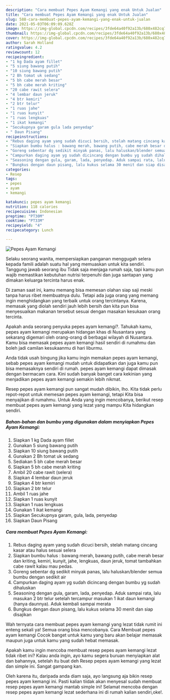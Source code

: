 ```yaml
---
description: "Cara membuat Pepes Ayam Kemangi yang enak Untuk Jualan"
title: "Cara membuat Pepes Ayam Kemangi yang enak Untuk Jualan"
slug: 588-cara-membuat-pepes-ayam-kemangi-yang-enak-untuk-jualan
date: 2021-05-03T06:09:09.628Z
image: https://img-global.cpcdn.com/recipes/3fde64a40f92a13b/680x482cq70/pepes-ayam-kemangi-foto-resep-utama.jpg
thumbnail: https://img-global.cpcdn.com/recipes/3fde64a40f92a13b/680x482cq70/pepes-ayam-kemangi-foto-resep-utama.jpg
cover: https://img-global.cpcdn.com/recipes/3fde64a40f92a13b/680x482cq70/pepes-ayam-kemangi-foto-resep-utama.jpg
author: Sarah Holland
ratingvalue: 4.2
reviewcount: 12
recipeingredient:
- "1 kg Dada ayam fillet"
- "5 siung bawang putih"
- "10 siung bawang putih"
- "2 Bh tomat uk sedang"
- "5 bh cabe merah besar"
- "5 bh cabe merah kriting"
- "20 cabe rawit selera"
- "4 lembar daun jeruk"
- "4 btr kemiri"
- "2 btr telur"
- "1 ruas jahe"
- "1 ruas kunyit"
- "1 ruas lengkuas"
- "1 ikat kemangi"
- "Secukupnya garam gula lada penyedap"
- " Daun Pisang"
recipeinstructions:
- "Rebus daging ayam yang sudah dicuci bersih, stelah matang cincang kasar atau halus sesuai selera"
- "Siapkan bumbu halus : bawang merah, bawang putih, cabe merah besar dan kriting, kemiri, kunyit, jahe, lengkuas, daun jeruk, tomat tambahkan cabe rawit kalau mau pedas."
- "Goreng sebentar dg sedikit minyak panas, lalu haluskan/blender semua bumbu dengan sedikit air"
- "Campurkan daging ayam yg sudah dicincang dengan bumbu yg sudah dihaluskan"
- "Seasoning dengan gula, garam, lada, penyedap. Aduk sampai rata, lalu masukan 2 btr telur setelah tercampur masukan 1 ikat daun kemangi (hanya daunnya). Aduk kembali sampai merata"
- "Bungkus dengan daun pisang, lalu kukus selama 30 menit dan siap disajikan"
categories:
- Resep
tags:
- pepes
- ayam
- kemangi

katakunci: pepes ayam kemangi 
nutrition: 118 calories
recipecuisine: Indonesian
preptime: "PT30M"
cooktime: "PT33M"
recipeyield: "4"
recipecategory: Lunch

---
```



![Pepes Ayam Kemangi](https://img-global.cpcdn.com/recipes/3fde64a40f92a13b/680x482cq70/pepes-ayam-kemangi-foto-resep-utama.jpg)

Selaku seorang wanita, mempersiapkan panganan menggugah selera kepada famili adalah suatu hal yang memuaskan untuk kita sendiri. Tanggung jawab seorang ibu Tidak saja menjaga rumah saja, tapi kamu pun wajib memastikan kebutuhan nutrisi terpenuhi dan juga santapan yang dimakan keluarga tercinta harus enak.

Di zaman  saat ini, kamu memang bisa memesan olahan siap saji meski tanpa harus ribet membuatnya dulu. Tetapi ada juga orang yang memang ingin menghidangkan yang terbaik untuk orang tercintanya. Karena, memasak yang diolah sendiri jauh lebih bersih dan kita pun bisa menyesuaikan makanan tersebut sesuai dengan masakan kesukaan orang tercinta. 



Apakah anda seorang penyuka pepes ayam kemangi?. Tahukah kamu, pepes ayam kemangi merupakan hidangan khas di Nusantara yang sekarang digemari oleh orang-orang di berbagai wilayah di Nusantara. Kamu bisa memasak pepes ayam kemangi hasil sendiri di rumahmu dan boleh jadi camilan kesukaanmu di hari liburmu.

Anda tidak usah bingung jika kamu ingin memakan pepes ayam kemangi, sebab pepes ayam kemangi mudah untuk didapatkan dan juga kamu pun bisa memasaknya sendiri di rumah. pepes ayam kemangi dapat dimasak dengan bermacam cara. Kini sudah banyak banget cara kekinian yang menjadikan pepes ayam kemangi semakin lebih nikmat.

Resep pepes ayam kemangi pun sangat mudah dibikin, lho. Kita tidak perlu repot-repot untuk memesan pepes ayam kemangi, tetapi Kita bisa menyajikan di rumahmu. Untuk Anda yang ingin mencobanya, berikut resep membuat pepes ayam kemangi yang lezat yang mampu Kita hidangkan sendiri.

<!--inarticleads1-->

##### Bahan-bahan dan bumbu yang digunakan dalam menyiapkan Pepes Ayam Kemangi:

1. Siapkan 1 kg Dada ayam fillet
1. Gunakan 5 siung bawang putih
1. Siapkan 10 siung bawang putih
1. Gunakan 2 Bh tomat uk sedang
1. Sediakan 5 bh cabe merah besar
1. Siapkan 5 bh cabe merah kriting
1. Ambil 20 cabe rawit (selera)
1. Siapkan 4 lembar daun jeruk
1. Siapkan 4 btr kemiri
1. Siapkan 2 btr telur
1. Ambil 1 ruas jahe
1. Siapkan 1 ruas kunyit
1. Siapkan 1 ruas lengkuas
1. Gunakan 1 ikat kemangi
1. Siapkan Secukupnya garam, gula, lada, penyedap
1. Siapkan  Daun Pisang




<!--inarticleads2-->

##### Cara membuat Pepes Ayam Kemangi:

1. Rebus daging ayam yang sudah dicuci bersih, stelah matang cincang kasar atau halus sesuai selera
1. Siapkan bumbu halus : bawang merah, bawang putih, cabe merah besar dan kriting, kemiri, kunyit, jahe, lengkuas, daun jeruk, tomat tambahkan cabe rawit kalau mau pedas.
1. Goreng sebentar dg sedikit minyak panas, lalu haluskan/blender semua bumbu dengan sedikit air
1. Campurkan daging ayam yg sudah dicincang dengan bumbu yg sudah dihaluskan
1. Seasoning dengan gula, garam, lada, penyedap. Aduk sampai rata, lalu masukan 2 btr telur setelah tercampur masukan 1 ikat daun kemangi (hanya daunnya). Aduk kembali sampai merata
1. Bungkus dengan daun pisang, lalu kukus selama 30 menit dan siap disajikan




Wah ternyata cara membuat pepes ayam kemangi yang lezat tidak rumit ini enteng sekali ya! Semua orang bisa mencobanya. Cara Membuat pepes ayam kemangi Cocok banget untuk kamu yang baru akan belajar memasak maupun juga untuk kamu yang sudah hebat memasak.

Apakah kamu ingin mencoba membuat resep pepes ayam kemangi lezat tidak ribet ini? Kalau anda ingin, ayo kamu segera buruan menyiapkan alat dan bahannya, setelah itu buat deh Resep pepes ayam kemangi yang lezat dan simple ini. Sangat gampang kan. 

Oleh karena itu, daripada anda diam saja, ayo langsung aja bikin resep pepes ayam kemangi ini. Pasti kalian tiidak akan menyesal sudah membuat resep pepes ayam kemangi mantab simple ini! Selamat mencoba dengan resep pepes ayam kemangi lezat sederhana ini di rumah kalian sendiri,oke!.

